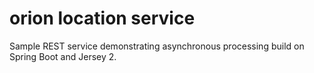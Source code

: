 # orion location service
Sample REST service demonstrating asynchronous processing build on Spring Boot and Jersey 2.
